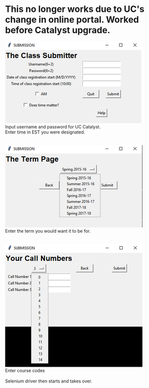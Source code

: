 # This no longer works due to UC's change in online portal. Worked before Catalyst upgrade.
![Application Preview1](https://github.com/shane424/Class-Submitter/blob/master/GUI.PNG)\
Input username and password for UC Catalyst.
\
Enter time in EST you were designated.  
\
\
![Application Preview2](https://github.com/shane424/Class-Submitter/blob/master/GUITerms.PNG)\
Enter the term you would want it to be for.  
\
\
![Application Preview3](https://github.com/shane424/Class-Submitter/blob/master/GUITermNumbers.PNG)\
Enter course codes  
\
Selenium driver then starts and takes over.  
